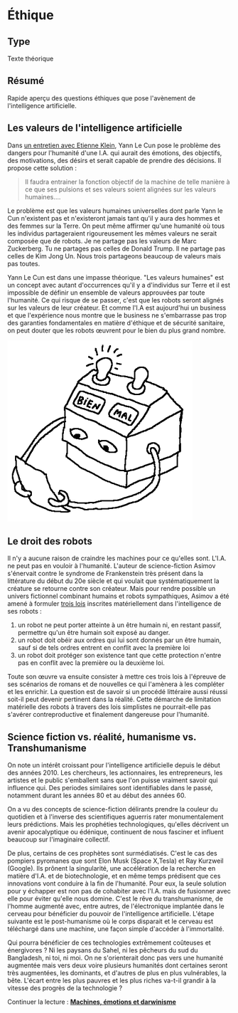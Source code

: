 Éthique
=======

Type
----

Texte théorique

Résumé
------

Rapide aperçu des questions éthiques que pose l'avènement de l'intelligence artificielle.

Les valeurs de l'intelligence artificielle
------------------------------------------

Dans [un entretien avec Etienne Klein](https://www.franceculture.fr/emissions/la-conversation-scientifique/lintelligence-peut-elle-devenir-artificielle), Yann Le Cun pose le problème des dangers pour l'humanité d'une I.A. qui aurait des émotions, des objectifs, des motivations, des désirs et serait capable de prendre des décisions. Il propose cette solution :

>  Il faudra entrainer la fonction objectif de la machine de telle manière à ce que ses pulsions et ses valeurs soient alignées sur les valeurs humaines….

Le problème est que les valeurs humaines universelles dont parle Yann le Cun n'existent pas et n'existeront jamais tant qu'il y aura des hommes et des femmes sur la Terre. On peut même affirmer qu'une humanité où tous les individus partageraient rigoureusement les mêmes valeurs ne serait composée que de robots. Je ne partage pas les valeurs de Marc Zuckerberg. Tu ne partages pas celles de Donald Trump. Il ne partage pas celles de Kim Jong Un. Nous trois partageons beaucoup de valeurs mais pas toutes. 

Yann Le Cun est dans une impasse théorique. "Les valeurs humaines" est un concept avec autant d'occurrences qu'il y a d'individus sur Terre et il est impossible de définir un ensemble de valeurs approuvées par toute l'humanité. Ce qui risque de se passer, c'est que les robots seront alignés sur les valeurs de leur créateur. Et comme l'I.A est aujourd'hui un business et que l'expérience nous montre que le business ne s'embarrasse pas trop des garanties fondamentales en matière d'éthique et de sécurité sanitaire, on peut douter que les robots œuvrent pour le bien du plus grand nombre.

![](../ressources/dessin5.png)

Le droit des robots
-------------------

Il n'y a aucune raison de craindre les machines pour ce qu'elles sont. L'I.A. ne peut pas en vouloir à l'humanité. L'auteur de science-fiction Asimov s'énervait contre le syndrome de Frankenstein très présent dans la littérature du début du 20e siècle et qui voulait que systématiquement la créature se retourne contre son créateur. Mais pour rendre possible un univers fictionnel combinant humains et robots sympathiques, Asimov a été amené à formuler [trois lois](https://fr.wikipedia.org/wiki/Trois_lois_de_la_robotique) inscrites matériellement dans l'intelligence de ses robots :

1.   un robot ne peut porter atteinte à un être humain ni, en restant passif, permettre qu'un être humain soit exposé au danger. 
2.   un robot doit obéir aux ordres qui lui sont donnés par un être humain, sauf si de tels ordres entrent en conflit avec la première loi
3.   un robot doit protéger son existence tant que cette protection n'entre pas en conflit avec la première ou la deuxième loi.

Toute son œuvre va ensuite consister à mettre ces trois lois à l'épreuve de ses scénarios de romans et de nouvelles ce qui l'amènera à les compléter et les enrichir. La question est de savoir si un procédé littéraire aussi réussi soit-il peut devenir pertinent dans la réalité. Cette démarche de limitation matérielle des robots à travers des lois simplistes ne pourrait-elle pas s'avérer contreproductive et finalement dangereuse pour l'humanité.

Science fiction vs. réalité, humanisme vs. Transhumanisme
---------------------------------------------------------

On note un intérêt croissant pour l'intelligence artificielle depuis le début des années 2010. Les chercheurs, les actionnaires, les entrepreneurs, les artistes et le public s'emballent sans que l'on puisse vraiment savoir qui influence qui. Des periodes similaires sont identifiables dans le passé, notamment durant les années 80 et au début des années 60.

On a vu des concepts de science-fiction délirants prendre la couleur du quotidien et à l'inverse des scientifiques aguerris rater monumentalement leurs prédictions. Mais les prophéties technologiques, qu'elles décrivent un avenir apocalyptique ou édénique, continuent de nous fasciner et influent beaucoup sur l'imaginaire collectif.

De plus, certains de ces prophètes sont surmédiatisés. C'est le cas des pompiers pyromanes que sont Elon Musk (Space X,Tesla) et Ray Kurzweil (Google). Ils prônent la singularité, une accélération de la recherche en matière d'I.A. et de biotechnologie, et en même temps prédisent que ces innovations vont conduire à la fin de l'humanité. Pour eux, la seule solution pour y échapper est non pas de cohabiter avec l'I.A. mais de fusionner avec elle pour éviter qu'elle nous domine. C'est le rêve du transhumanisme, de l'homme augmenté avec, entre autres, de l'électronique implantée dans le cerveau pour bénéficier du pouvoir de l'intelligence artificielle. L'étape suivante est le post-humanisme où le corps disparait et le cerveau est téléchargé dans une machine, une façon simple d'accéder à l'immortalité.

Qui pourra bénéficier de ces technologies extrêmement coûteuses et énergivores ? Ni les paysans du Sahel, ni les pêcheurs du sud du Bangladesh, ni toi, ni moi. On ne s'orienterait donc pas vers une humanité augmentée mais vers deux voire plusieurs humanités dont certaines seront très augmentées, les dominants, et d'autres de plus en plus vulnérables, la bête. L'écart entre les plus pauvres et les plus riches va-t-il grandir à la vitesse des progrès de la technologie ?

Continuer la lecture : [**Machines, émotions et darwinisme**](machines-emotions-et-darwinisme.md)
